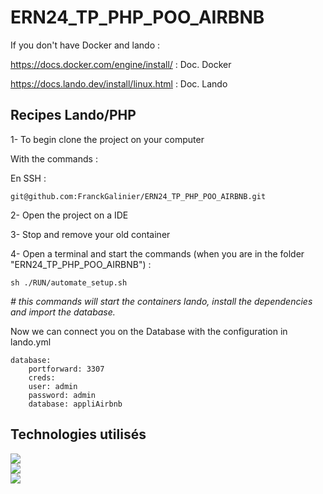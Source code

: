 # ERN24_TP_PHP_POO_AIRBNB



If you don't have Docker and lando :


https://docs.docker.com/engine/install/ : Doc. Docker

https://docs.lando.dev/install/linux.html : Doc. Lando

<h2>Recipes Lando/PHP</h2>

1- To begin clone the project on your computer

With the commands :

En SSH :

    git@github.com:FranckGalinier/ERN24_TP_PHP_POO_AIRBNB.git


2- Open the project on a IDE

3- Stop and remove your old container

4- Open a terminal and start the commands (when you are in the folder "ERN24_TP_PHP_POO_AIRBNB")  :

    sh ./RUN/automate_setup.sh

<i># this commands will start the containers lando, install the dependencies and import the database.  </i>

Now we can connect you on the Database with the configuration in lando.yml


    database:
        portforward: 3307
        creds:
        user: admin
        password: admin
        database: appliAirbnb

<h2>Technologies utilisés</h2>
<div class="d-flex flex-column">
<img src="https://camo.githubusercontent.com/1d94c7bb2a157cac53286f9ed3ff8fe14d0bbca10da596d246b3a7db79faa50e/68747470733a2f2f696d672e736869656c64732e696f2f62616467652f5048502d382e782d3738374342353f6c6f676f3d706870"></br>
<img src="https://camo.githubusercontent.com/fc9ede4ef389e2646d9397ebee6c5d72d5fca820f8fd407cec07b72429b49784/68747470733a2f2f696d672e736869656c64732e696f2f62616467652f436f6d706f7365722d322e782d3838353633303f6c6f676f3d636f6d706f736572"></br>
<img src="https://camo.githubusercontent.com/9a9e7e3fb67942982b24a638d2582228775f791dcaf964d10aaef0776e2be909/68747470733a2f2f696d672e736869656c64732e696f2f62616467652f4d7953514c2d352e372d3434373941313f6c6f676f3d6d7973716c">
</div>
